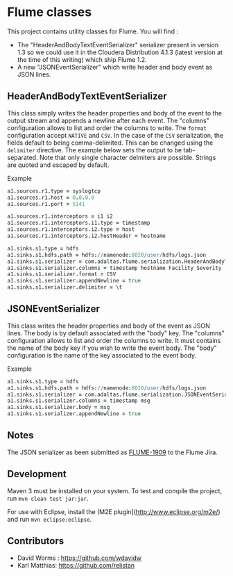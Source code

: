 
Flume classes
=============

This project contains utility classes for Flume. You will find :

* The "HeaderAndBodyTextEventSerializer" serializer present in
version 1.3 so we could use it in the Cloudera Distribution 4.1.3
(latest version at the time of this writing) which ship Flume 1.2.
* A new "JSONEventSerializer" which write header and body event as JSON lines.

HeaderAndBodyTextEventSerializer
--------------------------------

This class simply writes the header properties and body of the event
to the output stream and appends a newline after each event. The
"columns" configuration allows to list and order the columns to
write. The `format` configuration accept `NATIVE` and `CSV`. In the
case of the `CSV` serialization, the fields default to being
comma-delimited. This can be changed using the `delimiter` directive.
The example below sets the output to be tab-separated. Note that
only single character delmiters are possible. Strings are quoted and
escaped by default.
 
Example
```coffee
a1.sources.r1.type = syslogtcp
a1.sources.r1.host = 0.0.0.0
a1.sources.r1.port = 5141

a1.sources.r1.interceptors = i1 i2
a1.sources.r1.interceptors.i1.type = timestamp
a1.sources.r1.interceptors.i2.type = host
a1.sources.r1.interceptors.i2.hostHeader = hostname

a1.sinks.s1.type = hdfs
a1.sinks.s1.hdfs.path = hdfs://namenode:8020/user/hdfs/logs.json
a1.sinks.s1.serializer = com.adaltas.flume.serialization.HeaderAndBodyTextEventSerializer$Builder
a1.sinks.s1.serializer.columns = timestamp hostname Facility Severity
a1.sinks.s1.serializer.format = CSV
a1.sinks.s1.serializer.appendNewline = true
a1.sinks.s1.serializer.delimiter = \t
```

JSONEventSerializer
-------------------

This class writes the header properties and body of the event as
JSON lines. The body is by default associated with the "body" key.
The "columns" configuration allows to list and order the columns
to write. It must contains the name of the body key if you wish to
write the event body. The "body" configuration is the name of the
key associated to the event body.

Example
```coffee
a1.sinks.s1.type = hdfs
a1.sinks.s1.hdfs.path = hdfs://namenode:8020/user/hdfs/logs.json
a1.sinks.s1.serializer = com.adaltas.flume.serialization.JSONEventSerializer$Builder
a1.sinks.s1.serializer.columns = timestamp msg
a1.sinks.s1.serializer.body = msg
a1.sinks.s1.serializer.appendNewline = true
```

Notes
-----

The JSON serializer as been submitted as [FLUME-1909](https://issues.apache.org/jira/browse/FLUME-1909) to the Flume Jira.

Development
-----------

Maven 3 must be installed on your system. To test and compile the project, run `mvn clean test jar:jar`.

For use with Eclipse, install the (M2E plugin](http://www.eclipse.org/m2e/) and run `mvn eclipse:eclipse`.

Contributors
------------

*	David Worms : <https://github.com/wdavidw>
*   Karl Matthias: <https://github.com/relistan>
